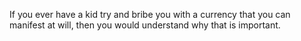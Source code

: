 If you ever have a kid try and bribe you with a currency that you can manifest at will, then you would understand why that is important.